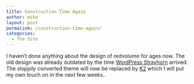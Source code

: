 ```yaml
---
title: Construction Time Again
author: mike
layout: post
permalink: /construction-time-again/
categories:
  - The Site
---
```

I haven&#8217;t done anything about the design of redvolume for ages now. The old design was already outdated by the time [WordPress Strayhorn][1] arrived. The sloppily converted theme will now be replaced by [K2][2] which I will put my own touch on in the next few weeks..

 [1]: http://www.redvolume.com/archives/2005/02/15/wordpress-strayhorn/
 [2]: http://binarybonsai.com/k2/